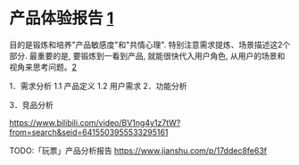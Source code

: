 # 产品体验报告 [1]

目的是锻炼和培养"产品敏感度"和"共情心理". 特别注意需求提炼、场景描述这2个部分. 最重要的是, 要锻炼到一看到产品, 就能很快代入用户角色, 从用户的场景和视角来思考问题。[2]


1．需求分析
1.1 产品定义
1.2 用户需求
2．功能分析

3．竞品分析

https://www.bilibili.com/video/BV1ng4y1z7tW?from=search&seid=6415503955533295161

TODO:「玩票」产品分析报告 https://www.jianshu.com/p/17ddec8fe63f


[1]: https://www.jianshu.com/p/9fff898ce6bd
[2]: https://www.zhihu.com/people/woyaonuliya/postss
